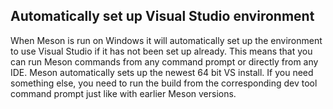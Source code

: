 ## Automatically set up Visual Studio environment

When Meson is run on Windows it will automatically set up the
environment to use Visual Studio if it has not been set up
already. This means that you can run Meson commands from any command
prompt or directly from any IDE. Meson automatically sets up the
newest 64 bit VS install. If you need something else, you need to run
the build from the corresponding dev tool command prompt just like
with earlier Meson versions.
